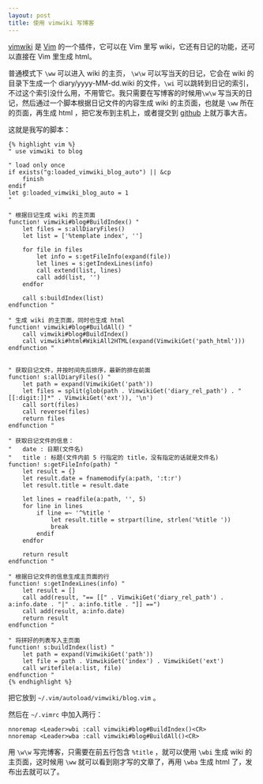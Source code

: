 ```yaml
---
layout: post
title: 使用 vimwiki 写博客
---
```


[vimwiki](http://www.vim.org/scripts/script.php?script_id=2226)  是 [Vim](http://www.vim.org)  的一个插件，它可以在 Vim 里写 wiki，它还有日记的功能，还可以直接在 Vim 里生成 html。

普通模式下 `\ww` 可以进入 wiki 的主页， `\w\w` 可以写当天的日记，它会在 wiki 的目录下生成一个 diary/yyyy-MM-dd.wiki 的文件，`\wi` 可以跳转到日记的索引，不过这个索引没什么用，不用管它。我只需要在写博客的时候用`\w\w` 写当天的日记，然后通过一个脚本根据日记文件的内容生成 wiki 的主页面，也就是 `\ww` 所在的页面，再生成 html ，把它发布到主机上，或者提交到 [github](https://github.com/leiqin/leiqin.github.com)  上就万事大吉。

这就是我写的脚本：

    {% highlight vim %}
    " use vimwiki to blog

    " load only once 
    if exists("g:loaded_vimwiki_blog_auto") || &cp
        finish
    endif
    let g:loaded_vimwiki_blog_auto = 1
    " 

    " 根据日记生成 wiki 的主页面
    function! vimwiki#blog#BuildIndex() " 
        let files = s:allDiaryFiles()
        let list = ['%template index', '']
        
        for file in files
            let info = s:getFileInfo(expand(file))
            let lines = s:getIndexLines(info)
            call extend(list, lines)
            call add(list, '')
        endfor
        
        call s:buildIndex(list)
    endfunction " 

    " 生成 wiki 的主页面，同时也生成 html
    function! vimwiki#blog#BuildAll() " 
        call vimwiki#blog#BuildIndex()
        call vimwiki#html#WikiAll2HTML(expand(VimwikiGet('path_html')))
    endfunction " 


    " 获取日记文件，并按时间先后排序，最新的排在前面
    function! s:allDiaryFiles() " 
        let path = expand(VimwikiGet('path'))
        let files = split(glob(path . VimwikiGet('diary_rel_path') . "[[:digit:]]*" . VimwikiGet('ext')), '\n')
        call sort(files)
        call reverse(files)
        return files
    endfunction " 

    " 获取日记文件的信息：
    "   date : 日期(文件名) 
    "   title : 标题(文件内前 5 行指定的 title，没有指定的话就是文件名)
    function! s:getFileInfo(path) " 
        let result = {}
        let result.date = fnamemodify(a:path, ':t:r')
        let result.title = result.date

        let lines = readfile(a:path, '', 5)
        for line in lines
            if line =~ '^%title '
                let result.title = strpart(line, strlen('%title '))
                break
            endif
        endfor

        return result
    endfunction " 

    " 根据日记文件的信息生成主页面的行
    function! s:getIndexLines(info) " 
        let result = []
        call add(result, "== [[" . VimwikiGet('diary_rel_path') . a:info.date . "|" . a:info.title . "]] ==")
        call add(result, a:info.date)
        return result
    endfunction " 

    " 将拼好的列表写入主页面
    function! s:buildIndex(list) " 
        let path = expand(VimwikiGet('path'))
        let file = path . VimwikiGet('index') . VimwikiGet('ext')
        call writefile(a:list, file)
    endfunction " 
    {% endhighlight %}

把它放到 `~/.vim/autoload/vimwiki/blog.vim` 。

然后在 `~/.vimrc` 中加入两行：

    nnoremap <Leader>wbi :call vimwiki#blog#BuildIndex()<CR>
    nnoremap <Leader>wba :call vimwiki#blog#BuildAll()<CR>

用 `\w\w` 写完博客，只需要在前五行包含 `%title` ，就可以使用 `\wbi` 生成 wiki 的主页面，这时候用 `\ww` 就可以看到刚才写的文章了，再用 `\wba` 生成 html 了，发布出去就可以了。
